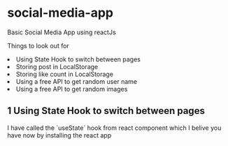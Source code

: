 # social-media-app
Basic Social Media App using reactJs

Things to look out for
<li>Using State Hook to switch between pages</li>
<li>Storing post in LocalStorage</li>
<li>Storing like count in LocalStorage</li>
<li>Using a free API to get random user name</li>
<li>Using a free API to get random images</li>

<h2>1 Using State Hook to switch between pages</h2>
I have called the `useState` hook from react component which I belive you have now by installing the react app
